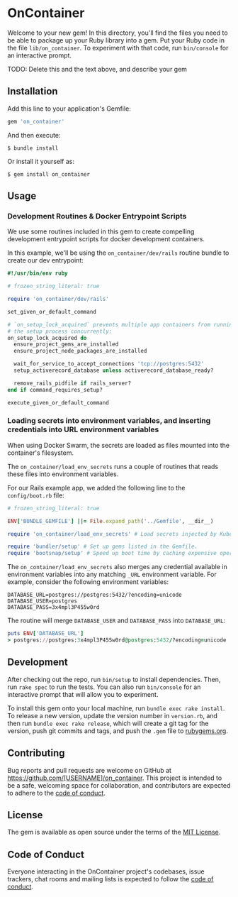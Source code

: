 # OnContainer

Welcome to your new gem! In this directory, you'll find the files you need to be able to package up your Ruby library into a gem. Put your Ruby code in the file `lib/on_container`. To experiment with that code, run `bin/console` for an interactive prompt.

TODO: Delete this and the text above, and describe your gem

## Installation

Add this line to your application's Gemfile:

```ruby
gem 'on_container'
```

And then execute:

    $ bundle install

Or install it yourself as:

    $ gem install on_container

## Usage

### Development Routines & Docker Entrypoint Scripts

We use some routines included in this gem to create compelling development entrypoint scripts for docker development containers.

In this example, we'll be using the `on_container/dev/rails` routine bundle to create our dev entrypoint:

```ruby
#!/usr/bin/env ruby

# frozen_string_literal: true

require 'on_container/dev/rails'

set_given_or_default_command

# `on_setup_lock_acquired` prevents multiple app containers from running
# the setup process concurrently:
on_setup_lock_acquired do
  ensure_project_gems_are_installed
  ensure_project_node_packages_are_installed

  wait_for_service_to_accept_connections 'tcp://postgres:5432'
  setup_activerecord_database unless activerecord_database_ready?

  remove_rails_pidfile if rails_server?
end if command_requires_setup?

execute_given_or_default_command
```

### Loading secrets into environment variables, and inserting credentials into URL environment variables

When using Docker Swarm, the secrets are loaded as files mounted into the container's filesystem.

The `on_container/load_env_secrets` runs a couple of routines that reads these files into environment variables.

For our Rails example app, we added the following line to the `config/boot.rb` file:

```ruby
# frozen_string_literal: true

ENV['BUNDLE_GEMFILE'] ||= File.expand_path('../Gemfile', __dir__)

require 'on_container/load_env_secrets' # Load secrets injected by Kubernetes/Swarm

require 'bundler/setup' # Set up gems listed in the Gemfile.
require 'bootsnap/setup' # Speed up boot time by caching expensive operations.
```

The `on_container/load_env_secrets` also merges any credential available in environment variables into any matching
`_URL` environment variable. For example, consider the following environment variables:

```shell
DATABASE_URL=postgres://postgres:5432/?encoding=unicode
DATABASE_USER=postgres
DATABASE_PASS=3x4mpl3P455w0rd
```

The routine will merge `DATABASE_USER` and `DATABASE_PASS` into `DATABASE_URL`:

```ruby
puts ENV['DATABASE_URL']
> postgres://postgres:3x4mpl3P455w0rd@postgres:5432/?encoding=unicode
```


## Development

After checking out the repo, run `bin/setup` to install dependencies. Then, run `rake spec` to run the tests. You can also run `bin/console` for an interactive prompt that will allow you to experiment.

To install this gem onto your local machine, run `bundle exec rake install`. To release a new version, update the version number in `version.rb`, and then run `bundle exec rake release`, which will create a git tag for the version, push git commits and tags, and push the `.gem` file to [rubygems.org](https://rubygems.org).

## Contributing

Bug reports and pull requests are welcome on GitHub at https://github.com/[USERNAME]/on_container. This project is intended to be a safe, welcoming space for collaboration, and contributors are expected to adhere to the [code of conduct](https://github.com/[USERNAME]/on_container/blob/main/CODE_OF_CONDUCT.md).


## License

The gem is available as open source under the terms of the [MIT License](https://opensource.org/licenses/MIT).

## Code of Conduct

Everyone interacting in the OnContainer project's codebases, issue trackers, chat rooms and mailing lists is expected to follow the [code of conduct](https://github.com/[USERNAME]/on_container/blob/main/CODE_OF_CONDUCT.md).
